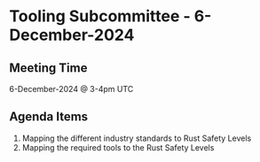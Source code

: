 # Tooling Subcommittee - 6-December-2024

## Meeting Time

6-December-2024 @ 3-4pm UTC

## Agenda Items

1. Mapping the different industry standards to Rust Safety Levels
2. Mapping the required tools to the Rust Safety Levels
